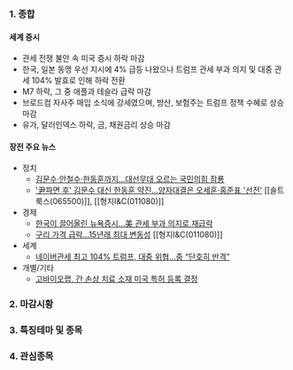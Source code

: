 
### 1. 종합
#### 세계 증시
- 관세 전쟁 불안 속 미국 증시 하락 마감
- 한국, 일본 동맹 우선 지시에 4% 급등 나왔으나 트럼프 관세 부과 의지 및 대중 관세 104% 발효로 인해 하락 전환
- M7 하락, 그 중 애플과 테슬라 급락 마감
- 브로드컴 자사주 매입 소식에 강세였으며, 방산, 보험주는 트럼프 정책 수혜로 상승 마감
- 유가, 달러인덱스 하락, 금, 채권금리 상승 마감
#### 장전 주요 뉴스
- 정치
    - [김문수·안철수·한동훈까지…대선무대 오르는 국민의힘 잠룡](https://n.news.naver.com/mnews/article/009/0005473090)
    - ['尹파면 후' 김문수 대신 한동훈 약진...양자대결은 오세훈·홍준표 '선전'](https://n.news.naver.com/mnews/article/008/0005177786)
	    [[솔트룩스(065500)]], [[형지I&C(011080)]]
- 경제
    - [한국이 끌어올린 뉴욕증시…美 관세 부과 의지로 재급락](https://n.news.naver.com/mnews/article/015/0005116808)
    - [구리 가격 급락…15년래 최대 변동성](https://n.news.naver.com/mnews/article/215/0001205056)
	    [[형지I&C(011080)]]
- 세계
    - [네이버관세 최고 104% 트럼프, 대중 위협…중 “단호히 반격”](https://n.news.naver.com/mnews/article/025/0003432890)​
- 개별/기타
    - [고바이오랩, 간 손상 치료 소재 미국 특허 등록 결정](https://www.pharmnews.com/news/articleView.html?idxno=259219)

### 2. 마감시황
### 3. 특징테마 및 종목
### 4. 관심종목

